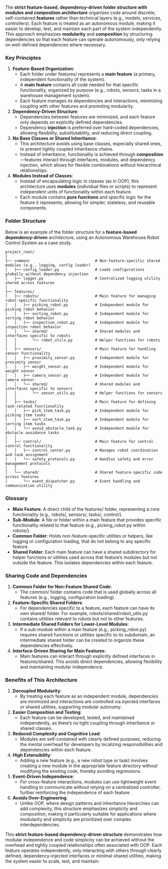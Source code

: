 The **strict feature-based, dependency-driven folder structure with modules and composition architecture** organizes code around discrete, self-contained **features** rather than technical layers (e.g., models, services, controllers). Each feature is treated as an autonomous module, making it easier to develop, test, and maintain each part of the system independently. This approach emphasizes **modularity** and **composition** by structuring dependencies so that each feature can operate autonomously, only relying on well-defined dependencies where necessary.

### **Key Principles**

1. **Feature-Based Organization**:
   * Each folder under features/ represents a **main feature** (a primary, independent functionality of the system).
   * A **main feature** contains all code needed for that specific functionality, organized by purpose (e.g., robots, sensors, tasks in a warehouse management system).
   * Each feature manages its dependencies and interactions, minimizing coupling with other features and promoting modularity.
2. **Dependency-Driven Structure**:
   * Dependencies between features are minimized, and each feature only depends on explicitly defined dependencies.
   * Dependency **injection** is preferred over hard-coded dependencies, allowing flexibility, substitutability, and reducing direct coupling.
3. **No Base Classes or Shared Inheritance**:
   * This architecture avoids using base classes, especially shared ones, to prevent tightly coupled inheritance chains.
   * Instead of inheritance, functionality is achieved through **composition**—features interact through interfaces, modules, and dependency injection, which allows for flexible combinations without hierarchical relationships.
4. **Modules Instead of Classes**:
   * Instead of encapsulating logic in classes (as in OOP), this architecture uses **modules** (individual files or scripts) to represent independent units of functionality within each feature.
   * Each module contains **pure functions** and specific logic for the feature it represents, allowing for simpler, stateless, and reusable components.

### **Folder Structure**

Below is an example of the folder structure for a **feature-based dependency-driven** architecture, using an Autonomous Warehouse Robot Control System as a case study.

```
project_root/
│
├── common/                             # Non-feature-specific shared modules (e.g., logging, config loader)
│   ├── config_loader.py                # Loads configurations globally without dependency injection
│   ├── logger.py                       # Centralized logging utility shared across features
│
├── features/
│   ├── robots/                         # Main feature for managing robot-specific functionality
│   │   ├── picking_robot.py            # Independent module for picking robot behavior
│   │   ├── sorting_robot.py            # Independent module for sorting robot behavior
│   │   ├── inspection_robot.py         # Independent module for inspection robot behavior
│   │   └── shared/                     # Shared modules and interfaces specific to robots
│   │       └── robot_utils.py          # Helper functions for robots
│   │
│   ├── sensors/                        # Main feature for handling sensor functionality
│   │   ├── proximity_sensor.py         # Independent module for proximity sensor
│   │   ├── weight_sensor.py            # Independent module for weight sensor
│   │   ├── camera_sensor.py            # Independent module for camera sensor
│   │   └── shared/                     # Shared modules and interfaces specific to sensors
│   │       └── sensor_utils.py         # Helper functions for sensors
│   │
│   ├── tasks/                          # Main feature for defining task-related functionality
│   │   ├── pick_item_task.py           # Independent module for picking item tasks
│   │   ├── sort_item_task.py           # Independent module for sorting item tasks
│   │   └── avoid_obstacle_task.py      # Independent module for obstacle avoidance tasks
│   │
│   ├── control/                        # Main feature for central control functionality
│   │   ├── control_center.py           # Manages robot coordination and task assignment
│   │   └── safety_protocols.py         # Handles safety and error management protocols
│   │
│   └── shared/                         # Shared feature-specific code across features
│       └── event_dispatcher.py         # Event handling and communication utility

```
### **Glossary**

* **Main Feature**: A direct child of the features/ folder, representing a core functionality (e.g., robots/, sensors/, tasks/, control/).
* **Sub-Module**: A file or folder within a main feature that provides specific functionality related to that feature (e.g., picking_robot.py within robots/).
* **Common Folder**: Holds non-feature-specific utilities or helpers, like logging or configuration loading, that do not belong to any specific feature.
* **Shared Folder**: Each main feature can have a shared subdirectory for helper functions or utilities used across that feature’s modules but not outside the feature. This isolates dependencies within each feature.

### **Sharing Code and Dependencies**

1. **Common Folder for Non-Feature Shared Code**:
   * The common/ folder contains code that is used globally across all features (e.g., logging, configuration loading).
2. **Feature-Specific Shared Folders**:
   * For dependencies specific to a feature, each feature can have its own shared/ folder. For example, robots/shared/robot_utils.py contains utilities relevant to robots but not to other features.
3. **Intermediate Shared Folders for Lower-Level Modules**:
   * If a sub-module within a main feature (e.g., picking_robot.py) requires shared functions or utilities specific to its subdomain, an intermediate shared folder can be created to organize these dependencies effectively.
4. **Interface-Driven Sharing for Main Features**:
   * Main features can interact through explicitly defined interfaces in features/shared. This avoids direct dependencies, allowing flexibility and maintaining modular independence.

### **Benefits of This Architecture**

1. **Decoupled Modularity**:
   * By treating each feature as an independent module, dependencies are minimized and interactions are controlled via injected interfaces or shared utilities, supporting modular autonomy.
2. **Easier Composition and Testing**:
   * Each feature can be developed, tested, and maintained independently, as there’s no tight coupling through inheritance or shared classes.
3. **Reduced Complexity and Cognitive Load**:
   * Modules are self-contained with clearly defined purposes, reducing the mental overhead for developers by localizing responsibilities and dependencies within each feature.
4. **High Extensibility**:
   * Adding a new feature (e.g., a new robot type or task) involves creating a new module in the appropriate feature directory without modifying the existing code, thereby avoiding regressions.
5. **Event-Driven Independence**:
   * For cross-feature interactions, modules can use lightweight event handling to communicate without relying on a centralized controller, further reinforcing the independence of each feature.
6. **Avoids Over-Engineering**:
   * Unlike OOP, where design patterns and inheritance hierarchies can add complexity, this structure emphasizes simplicity and composition, making it particularly suitable for applications where modularity and simplicity are prioritized over complex interdependencies.

This **strict feature-based dependency-driven structure** demonstrates how modular independence and code simplicity can be achieved without the overhead and tightly coupled relationships often associated with OOP. Each feature operates independently, only interacting with others through clearly defined, dependency-injected interfaces or minimal shared utilities, making the system easier to scale, test, and maintain.

